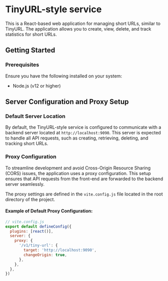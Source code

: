 # TinyURL-style service

This is a React-based web application for managing short URLs, similar to TinyURL. The application allows you to create, view, delete, and track statistics for short URLs.

## Getting Started

### Prerequisites

Ensure you have the following installed on your system:

- Node.js (v12 or higher)

## Server Configuration and Proxy Setup

### Default Server Location

By default, the TinyURL-style service is configured to communicate with a backend server located at `http://localhost:9090`. This server is expected to handle all API requests, such as creating, retrieving, deleting, and tracking short URLs.

### Proxy Configuration

To streamline development and avoid Cross-Origin Resource Sharing (CORS) issues, the application uses a proxy configuration. This setup ensures that API requests from the front-end are forwarded to the backend server seamlessly.

The proxy settings are defined in the `vite.config.js` file located in the root directory of the project.

#### Example of Default Proxy Configuration:

```javascript
// vite.config.js
export default defineConfig({
  plugins: [react()],
  server: {
    proxy: {
      '/v1/tiny-url': {
        target: 'http://localhost:9090',
        changeOrigin: true,
      },
    },
  },
})
